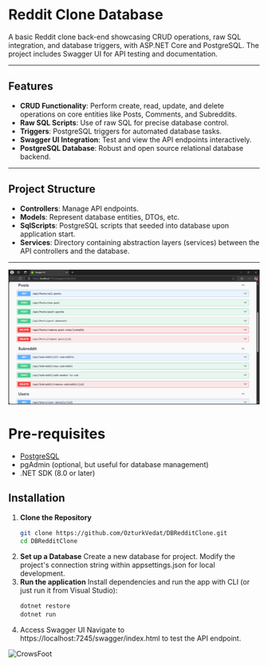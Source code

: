 # Reddit Clone Database

A basic Reddit clone back-end showcasing CRUD operations, raw SQL integration, and database triggers, with ASP.NET Core and PostgreSQL. The project includes Swagger UI for API testing and documentation.

---

## Features

- **CRUD Functionality**: Perform create, read, update, and delete operations on core entities like Posts, Comments, and Subreddits.
- **Raw SQL Scripts**: Use of raw SQL for precise database control.
- **Triggers**: PostgreSQL triggers for automated database tasks.
- **Swagger UI Integration**: Test and view the API endpoints interactively.
- **PostgreSQL Database**: Robust and open source relational database backend.

---

## Project Structure

- **Controllers**: Manage API endpoints.
- **Models**: Represent database entities, DTOs, etc.
- **SqlScripts**: PostgreSQL scripts that seeded into database upon application start.
- **Services**: Directory containing abstraction layers (services) between the API controllers and the database.

---

![SwaggerUI](./assets/swagger.png)

# Pre-requisites
- [PostgreSQL](https://www.postgresql.org/download/)
- pgAdmin (optional, but useful for database management)
- .NET SDK (8.0 or later)

## Installation

1. **Clone the Repository**
   ```bash
   git clone https://github.com/OzturkVedat/DBRedditClone.git
   cd DBRedditClone
   ```
2. **Set up a Database**
    Create a new database for project. Modify the project's connection string within appsettings.json for local development.
3. **Run the application**
   Install dependencies and run the app with CLI (or just run it from Visual Studio):
   ```bash
   dotnet restore
   dotnet run
   ```
4. Access Swagger UI 
   Navigate to https://localhost:7245/swagger/index.html to test the API endpoint.

![CrowsFoot](.assets/crowsfoot.png)   
   
